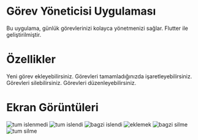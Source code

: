 # Görev Yöneticisi Uygulaması

Bu uygulama, günlük görevlerinizi kolayca yönetmenizi sağlar. Flutter ile geliştirilmiştir.

# Özellikler

Yeni görev ekleyebilirsiniz.
Görevleri tamamladığınızda işaretleyebilirsiniz.
Görevleri silebilirsiniz.
Görevleri düzenleyebilirsiniz.

# Ekran Görüntüleri
![tum islenmedi](https://github.com/AHMEDRUSTUM/ToDoApp_flutter/assets/164236168/6f03e820-4388-4925-989f-5b8e99223e3f)
![tum islendi](https://github.com/AHMEDRUSTUM/ToDoApp_flutter/assets/164236168/373d7247-6990-4d20-8135-16fdbb3a9bf2)
![bagzi islendi](https://github.com/AHMEDRUSTUM/ToDoApp_flutter/assets/164236168/18a90780-d31f-463d-a55c-f1f446844c8b)
![eklemek](https://github.com/AHMEDRUSTUM/ToDoApp_flutter/assets/164236168/bf9a15dc-8003-416b-9ad5-8df4fb885d77)
![bagzi silme](https://github.com/AHMEDRUSTUM/ToDoApp_flutter/assets/164236168/2549fa07-2f19-41ba-b883-ed303ca13008)
![tum silme](https://github.com/AHMEDRUSTUM/ToDoApp_flutter/assets/164236168/0f311fbf-7478-46f3-8772-451b9209193d)



